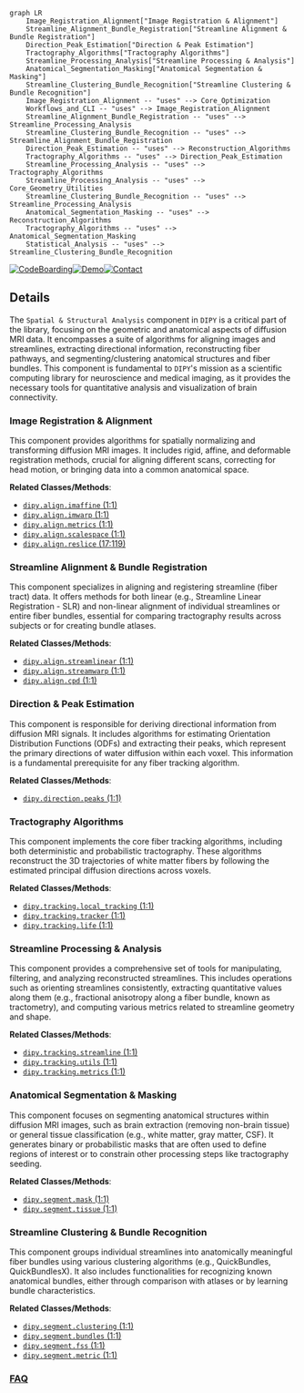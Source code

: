 ```mermaid
graph LR
    Image_Registration_Alignment["Image Registration & Alignment"]
    Streamline_Alignment_Bundle_Registration["Streamline Alignment & Bundle Registration"]
    Direction_Peak_Estimation["Direction & Peak Estimation"]
    Tractography_Algorithms["Tractography Algorithms"]
    Streamline_Processing_Analysis["Streamline Processing & Analysis"]
    Anatomical_Segmentation_Masking["Anatomical Segmentation & Masking"]
    Streamline_Clustering_Bundle_Recognition["Streamline Clustering & Bundle Recognition"]
    Image_Registration_Alignment -- "uses" --> Core_Optimization
    Workflows_and_CLI -- "uses" --> Image_Registration_Alignment
    Streamline_Alignment_Bundle_Registration -- "uses" --> Streamline_Processing_Analysis
    Streamline_Clustering_Bundle_Recognition -- "uses" --> Streamline_Alignment_Bundle_Registration
    Direction_Peak_Estimation -- "uses" --> Reconstruction_Algorithms
    Tractography_Algorithms -- "uses" --> Direction_Peak_Estimation
    Streamline_Processing_Analysis -- "uses" --> Tractography_Algorithms
    Streamline_Processing_Analysis -- "uses" --> Core_Geometry_Utilities
    Streamline_Clustering_Bundle_Recognition -- "uses" --> Streamline_Processing_Analysis
    Anatomical_Segmentation_Masking -- "uses" --> Reconstruction_Algorithms
    Tractography_Algorithms -- "uses" --> Anatomical_Segmentation_Masking
    Statistical_Analysis -- "uses" --> Streamline_Clustering_Bundle_Recognition
```

[![CodeBoarding](https://img.shields.io/badge/Generated%20by-CodeBoarding-9cf?style=flat-square)](https://github.com/CodeBoarding/CodeBoarding)[![Demo](https://img.shields.io/badge/Try%20our-Demo-blue?style=flat-square)](https://www.codeboarding.org/demo)[![Contact](https://img.shields.io/badge/Contact%20us%20-%20contact@codeboarding.org-lightgrey?style=flat-square)](mailto:contact@codeboarding.org)

## Details

The `Spatial & Structural Analysis` component in `DIPY` is a critical part of the library, focusing on the geometric and anatomical aspects of diffusion MRI data. It encompasses a suite of algorithms for aligning images and streamlines, extracting directional information, reconstructing fiber pathways, and segmenting/clustering anatomical structures and fiber bundles. This component is fundamental to `DIPY`'s mission as a scientific computing library for neuroscience and medical imaging, as it provides the necessary tools for quantitative analysis and visualization of brain connectivity.

### Image Registration & Alignment
This component provides algorithms for spatially normalizing and transforming diffusion MRI images. It includes rigid, affine, and deformable registration methods, crucial for aligning different scans, correcting for head motion, or bringing data into a common anatomical space.


**Related Classes/Methods**:

- <a href="https://github.com/dipy/dipy/blob/master/dipy/align/imaffine.py#L1-L1" target="_blank" rel="noopener noreferrer">`dipy.align.imaffine` (1:1)</a>
- <a href="https://github.com/dipy/dipy/blob/master/dipy/align/imwarp.py#L1-L1" target="_blank" rel="noopener noreferrer">`dipy.align.imwarp` (1:1)</a>
- <a href="https://github.com/dipy/dipy/blob/master/dipy/align/metrics.py#L1-L1" target="_blank" rel="noopener noreferrer">`dipy.align.metrics` (1:1)</a>
- <a href="https://github.com/dipy/dipy/blob/master/dipy/align/scalespace.py#L1-L1" target="_blank" rel="noopener noreferrer">`dipy.align.scalespace` (1:1)</a>
- <a href="https://github.com/dipy/dipy/blob/master/dipy/align/reslice.py#L17-L119" target="_blank" rel="noopener noreferrer">`dipy.align.reslice` (17:119)</a>


### Streamline Alignment & Bundle Registration
This component specializes in aligning and registering streamline (fiber tract) data. It offers methods for both linear (e.g., Streamline Linear Registration - SLR) and non-linear alignment of individual streamlines or entire fiber bundles, essential for comparing tractography results across subjects or for creating bundle atlases.


**Related Classes/Methods**:

- <a href="https://github.com/dipy/dipy/blob/master/dipy/align/streamlinear.py#L1-L1" target="_blank" rel="noopener noreferrer">`dipy.align.streamlinear` (1:1)</a>
- <a href="https://github.com/dipy/dipy/blob/master/dipy/align/streamwarp.py#L1-L1" target="_blank" rel="noopener noreferrer">`dipy.align.streamwarp` (1:1)</a>
- <a href="https://github.com/dipy/dipy/blob/master/dipy/align/cpd.py#L1-L1" target="_blank" rel="noopener noreferrer">`dipy.align.cpd` (1:1)</a>


### Direction & Peak Estimation
This component is responsible for deriving directional information from diffusion MRI signals. It includes algorithms for estimating Orientation Distribution Functions (ODFs) and extracting their peaks, which represent the primary directions of water diffusion within each voxel. This information is a fundamental prerequisite for any fiber tracking algorithm.


**Related Classes/Methods**:

- <a href="https://github.com/dipy/dipy/blob/master/dipy/direction/peaks.py#L1-L1" target="_blank" rel="noopener noreferrer">`dipy.direction.peaks` (1:1)</a>


### Tractography Algorithms
This component implements the core fiber tracking algorithms, including both deterministic and probabilistic tractography. These algorithms reconstruct the 3D trajectories of white matter fibers by following the estimated principal diffusion directions across voxels.


**Related Classes/Methods**:

- <a href="https://github.com/dipy/dipy/blob/master/dipy/tracking/local_tracking.py#L1-L1" target="_blank" rel="noopener noreferrer">`dipy.tracking.local_tracking` (1:1)</a>
- <a href="https://github.com/dipy/dipy/blob/master/dipy/tracking/tracker.py#L1-L1" target="_blank" rel="noopener noreferrer">`dipy.tracking.tracker` (1:1)</a>
- <a href="https://github.com/dipy/dipy/blob/master/dipy/tracking/life.py#L1-L1" target="_blank" rel="noopener noreferrer">`dipy.tracking.life` (1:1)</a>


### Streamline Processing & Analysis
This component provides a comprehensive set of tools for manipulating, filtering, and analyzing reconstructed streamlines. This includes operations such as orienting streamlines consistently, extracting quantitative values along them (e.g., fractional anisotropy along a fiber bundle, known as tractometry), and computing various metrics related to streamline geometry and shape.


**Related Classes/Methods**:

- <a href="https://github.com/dipy/dipy/blob/master/dipy/tracking/streamline.py#L1-L1" target="_blank" rel="noopener noreferrer">`dipy.tracking.streamline` (1:1)</a>
- <a href="https://github.com/dipy/dipy/blob/master/dipy/tracking/utils.py#L1-L1" target="_blank" rel="noopener noreferrer">`dipy.tracking.utils` (1:1)</a>
- <a href="https://github.com/dipy/dipy/blob/master/dipy/tracking/metrics.py#L1-L1" target="_blank" rel="noopener noreferrer">`dipy.tracking.metrics` (1:1)</a>


### Anatomical Segmentation & Masking
This component focuses on segmenting anatomical structures within diffusion MRI images, such as brain extraction (removing non-brain tissue) or general tissue classification (e.g., white matter, gray matter, CSF). It generates binary or probabilistic masks that are often used to define regions of interest or to constrain other processing steps like tractography seeding.


**Related Classes/Methods**:

- <a href="https://github.com/dipy/dipy/blob/master/dipy/segment/mask.py#L1-L1" target="_blank" rel="noopener noreferrer">`dipy.segment.mask` (1:1)</a>
- <a href="https://github.com/dipy/dipy/blob/master/dipy/segment/tissue.py#L1-L1" target="_blank" rel="noopener noreferrer">`dipy.segment.tissue` (1:1)</a>


### Streamline Clustering & Bundle Recognition
This component groups individual streamlines into anatomically meaningful fiber bundles using various clustering algorithms (e.g., QuickBundles, QuickBundlesX). It also includes functionalities for recognizing known anatomical bundles, either through comparison with atlases or by learning bundle characteristics.


**Related Classes/Methods**:

- <a href="https://github.com/dipy/dipy/blob/master/dipy/segment/clustering.py#L1-L1" target="_blank" rel="noopener noreferrer">`dipy.segment.clustering` (1:1)</a>
- <a href="https://github.com/dipy/dipy/blob/master/dipy/segment/bundles.py#L1-L1" target="_blank" rel="noopener noreferrer">`dipy.segment.bundles` (1:1)</a>
- <a href="https://github.com/dipy/dipy/blob/master/dipy/segment/fss.py#L1-L1" target="_blank" rel="noopener noreferrer">`dipy.segment.fss` (1:1)</a>
- <a href="https://github.com/dipy/dipy/blob/master/dipy/segment/metric.py#L1-L1" target="_blank" rel="noopener noreferrer">`dipy.segment.metric` (1:1)</a>




### [FAQ](https://github.com/CodeBoarding/GeneratedOnBoardings/tree/main?tab=readme-ov-file#faq)